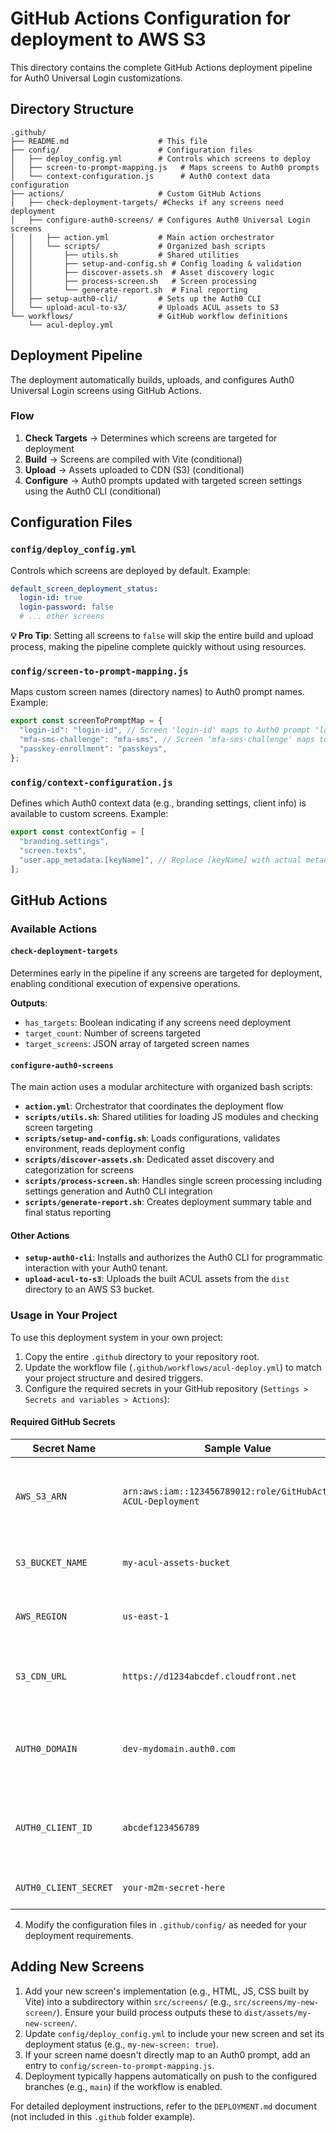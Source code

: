 # GitHub Actions Configuration for deployment to AWS S3

This directory contains the complete GitHub Actions deployment pipeline for Auth0 Universal Login customizations.

## Directory Structure

```
.github/
├── README.md                    # This file
├── config/                      # Configuration files
│   ├── deploy_config.yml        # Controls which screens to deploy
│   ├── screen-to-prompt-mapping.js   # Maps screens to Auth0 prompts
│   └── context-configuration.js      # Auth0 context data configuration
├── actions/                     # Custom GitHub Actions
│   ├── check-deployment-targets/ #Checks if any screens need deployment
│   ├── configure-auth0-screens/ # Configures Auth0 Universal Login screens
│   │   ├── action.yml           # Main action orchestrator
│   │   └── scripts/             # Organized bash scripts
│   │       ├── utils.sh         # Shared utilities
│   │       ├── setup-and-config.sh # Config loading & validation
│   │       ├── discover-assets.sh  # Asset discovery logic
│   │       ├── process-screen.sh   # Screen processing
│   │       └── generate-report.sh  # Final reporting
│   ├── setup-auth0-cli/         # Sets up the Auth0 CLI
│   └── upload-acul-to-s3/       # Uploads ACUL assets to S3
└── workflows/                   # GitHub workflow definitions
    └── acul-deploy.yml
```

## Deployment Pipeline

The deployment automatically builds, uploads, and configures Auth0 Universal Login screens using GitHub Actions.

### Flow

1. **Check Targets** → Determines which screens are targeted for deployment
2. **Build** → Screens are compiled with Vite (conditional)
3. **Upload** → Assets uploaded to CDN (S3) (conditional)
4. **Configure** → Auth0 prompts updated with targeted screen settings using the Auth0 CLI (conditional)

## Configuration Files

### `config/deploy_config.yml`

Controls which screens are deployed by default. Example:

```yaml
default_screen_deployment_status:
  login-id: true
  login-password: false
  # ... other screens
```

**💡 Pro Tip**: Setting all screens to `false` will skip the entire build and upload process, making the pipeline complete quickly without using resources.

### `config/screen-to-prompt-mapping.js`

Maps custom screen names (directory names) to Auth0 prompt names. Example:

```javascript
export const screenToPromptMap = {
  "login-id": "login-id", // Screen 'login-id' maps to Auth0 prompt 'login-id'
  "mfa-sms-challenge": "mfa-sms", // Screen 'mfa-sms-challenge' maps to 'mfa-sms'
  "passkey-enrollment": "passkeys",
};
```

### `config/context-configuration.js`

Defines which Auth0 context data (e.g., branding settings, client info) is available to custom screens. Example:

```javascript
export const contextConfig = [
  "branding.settings",
  "screen.texts",
  "user.app_metadata.[keyName]", // Replace [keyName] with actual metadata key
];
```

## GitHub Actions

### Available Actions

#### `check-deployment-targets`

Determines early in the pipeline if any screens are targeted for deployment, enabling conditional execution of expensive operations.

**Outputs**:

- `has_targets`: Boolean indicating if any screens need deployment
- `target_count`: Number of screens targeted
- `target_screens`: JSON array of targeted screen names

#### `configure-auth0-screens`

The main action uses a modular architecture with organized bash scripts:

- **`action.yml`**: Orchestrator that coordinates the deployment flow
- **`scripts/utils.sh`**: Shared utilities for loading JS modules and checking screen targeting
- **`scripts/setup-and-config.sh`**: Loads configurations, validates environment, reads deployment config
- **`scripts/discover-assets.sh`**: Dedicated asset discovery and categorization for screens
- **`scripts/process-screen.sh`**: Handles single screen processing including settings generation and Auth0 CLI integration
- **`scripts/generate-report.sh`**: Creates deployment summary table and final status reporting

#### Other Actions

- **`setup-auth0-cli`**: Installs and authorizes the Auth0 CLI for programmatic interaction with your Auth0 tenant.
- **`upload-acul-to-s3`**: Uploads the built ACUL assets from the `dist` directory to an AWS S3 bucket.

### Usage in Your Project

To use this deployment system in your own project:

1.  Copy the entire `.github` directory to your repository root.
2.  Update the workflow file (`.github/workflows/acul-deploy.yml`) to match your project structure and desired triggers.
3.  Configure the required secrets in your GitHub repository (`Settings > Secrets and variables > Actions`):

#### Required GitHub Secrets

| Secret Name           | Sample Value                                                   | Description                                            |
| --------------------- | -------------------------------------------------------------- | ------------------------------------------------------ |
| `AWS_S3_ARN`          | `arn:aws:iam::123456789012:role/GitHubActions-ACUL-Deployment` | ARN of IAM role for GitHub Actions OIDC with S3 access |
| `S3_BUCKET_NAME`      | `my-acul-assets-bucket`                                        | Your S3 bucket name for hosting assets                 |
| `AWS_REGION`          | `us-east-1`                                                    | AWS region where your S3 bucket is located             |
| `S3_CDN_URL`          | `https://d1234abcdef.cloudfront.net`                           | CloudFront or S3 public URL (no trailing slash)        |
| `AUTH0_DOMAIN`        | `dev-mydomain.auth0.com`                                       | Your Auth0 domain (must have custom domain set up)     |
| `AUTH0_CLIENT_ID`     | `abcdef123456789`                                              | M2M application client ID for Auth0 Management API     |
| `AUTH0_CLIENT_SECRET` | `your-m2m-secret-here`                                         | M2M application client secret                          |

4.  Modify the configuration files in `.github/config/` as needed for your deployment requirements.

## Adding New Screens

1.  Add your new screen's implementation (e.g., HTML, JS, CSS built by Vite) into a subdirectory within `src/screens/` (e.g., `src/screens/my-new-screen/`). Ensure your build process outputs these to `dist/assets/my-new-screen/`.
2.  Update `config/deploy_config.yml` to include your new screen and set its deployment status (e.g., `my-new-screen: true`).
3.  If your screen name doesn't directly map to an Auth0 prompt, add an entry to `config/screen-to-prompt-mapping.js`.
4.  Deployment typically happens automatically on push to the configured branches (e.g., `main`) if the workflow is enabled.

For detailed deployment instructions, refer to the `DEPLOYMENT.md` document (not included in this `.github` folder example).
